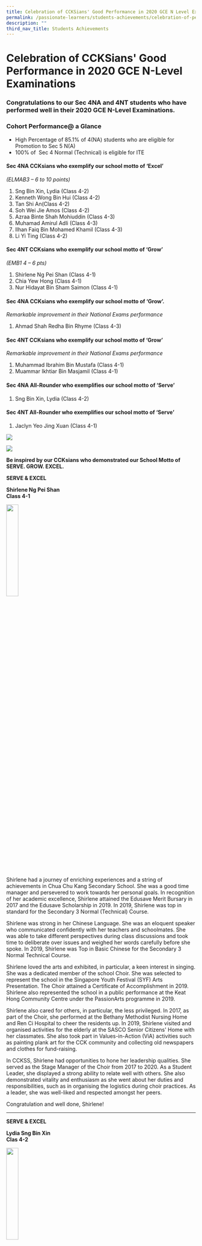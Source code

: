 ```yaml
---
title: Celebration of CCKSians' Good Performance in 2020 GCE N Level Examinations
permalink: /passionate-learners/students-achievements/celebration-of-performance-in-2020-gce-n-level/
description: ""
third_nav_title: Students Achievements
---
```


# **Celebration of CCKSians' Good Performance in 2020 GCE N-Level Examinations**

###  Congratulations to our Sec 4NA and 4NT students who have performed well in their 2020 GCE N-Level Examinations. 

  

### Cohort Performance@ a Glance 

*   High Percentage of 85.1% of 4(NA) students who are eligible for Promotion to Sec 5 N(A)
*   100% of  Sec 4 Normal (Technical) is eligible for ITE


#### Sec 4NA CCKsians who exemplify our school motto of ‘Excel’   
_(ELMAB3 – 6 to 10 points)_

1.  Sng Bin Xin, Lydia (Class 4-2)
2.  Kenneth Wong Bin Hui (Class 4-2)
3.  Tan Shi An(Class 4-2)
4.  Soh Wei Jie Amos (Class 4-2)
5.  Azraa Binte Shah Mohiuddin (Class 4-3)
6.  Muhamad Amirul Adli (Class 4-3)
7.  Ilhan Faiq Bin Mohamed Khamil (Class 4-3)
8.  Li Yi Ting (Class 4-2)

  

#### Sec 4NT CCKsians who exemplify our school motto of ‘Grow’   
_(EMB1 4 – 6 pts)_

1.  Shirlene Ng Pei Shan (Class 4-1)
2.  Chia Yew Hong (Class 4-1)
3.  Nur Hidayat Bin Sham Saimon (Class 4-1)

#### Sec 4NA CCKsians who exemplify our school motto of ‘Grow’.   
_Remarkable improvement in their National Exams performance_ 

1.  Ahmad Shah Redha Bin Rhyme (Class 4-3)  
    

#### Sec 4NT CCKsians who exemplify our school motto of ‘Grow’   
_Remarkable improvement in their National Exams performance_ 

1.  Muhammad Ibrahim Bin Mustafa (Class 4-1)
2.  Muammar Ikhtiar Bin Masjamil (Class 4-1)

  
#### Sec 4NA All-Rounder who exemplifies our school motto of ‘Serve’ 

1.  Sng Bin Xin, Lydia (Class 4-2)


#### Sec 4NT All-Rounder who exemplifies our school motto of ‘Serve’ 

1.  Jaclyn Yeo Jing Xuan (Class 4-1)

![](/images/N_Level_lowRes001.jpg)

![](/images/N_Level_lowRes002.jpg)

**Be inspired by our CCKsians who demonstrated our School Motto of SERVE. GROW. EXCEL.**

**SERVE & EXCEL** 

**Shirlene Ng Pei Shan**  
**Class 4-1**

<img src="/images/Shirlene_Ng.jpg" 
     style="width:25%">
		 
Shirlene had a journey of enriching experiences and a string of achievements in Chua Chu Kang Secondary School.  She was a good time manager and persevered to work towards her personal goals. In recognition of her academic excellence, Shirlene attained the Edusave Merit Bursary in 2017 and the Edusave Scholarship in 2019. In 2019, Shirlene was top in standard for the Secondary 3 Normal (Technical) Course. 

Shirlene was strong in her Chinese Language. She was an eloquent speaker who communicated confidently with her teachers and schoolmates. She was able to take different perspectives during class discussions and took time to deliberate over issues and weighed her words carefully before she spoke. In 2019, Shirlene was Top in Basic Chinese for the Secondary 3 Normal Technical Course.

Shirlene loved the arts and exhibited, in particular, a keen interest in singing. She was a dedicated member of the school Choir. She was selected to represent the school in the Singapore Youth Festival (SYF) Arts Presentation. The Choir attained a Certificate of Accomplishment in 2019. Shirlene also represented the school in a public performance at the Keat Hong Community Centre under the PassionArts programme in 2019. 

Shirlene also cared for others, in particular, the less privileged. In 2017, as part of the Choir, she performed at the Bethany Methodist Nursing Home and Ren Ci Hospital to cheer the residents up.  In 2019, Shirlene visited and organised activities for the elderly at the SASCO Senior Citizens' Home with her classmates. She also took part in Values-in-Action (ViA) activities such as painting plank art for the CCK community and collecting old newspapers and clothes for fund-raising.

In CCKSS, Shirlene had opportunities to hone her leadership qualities. She served as the Stage Manager of the Choir from 2017 to 2020. As a Student Leader, she displayed a strong ability to relate well with others. She also demonstrated vitality and enthusiasm as she went about her duties and responsibilities, such as in organising the logistics during choir practices. As a leader, she was well-liked and respected amongst her peers. 

Congratulation and well done, Shirlene!

------------------------------------------------------------------------

**SERVE & EXCEL** 

**Lydia Sng Bin Xin**   
**Clas 4-2**

<img src="/images/Lydia_Sng.jpg" 
     style="width:25%">
		 
Lydia had a whale of a time as a student in Chua Chu Kang Secondary School. In 2019, she participated in the Youth for Causes (YFC) Project. Her team had selected Ren Ci Hospital as their beneficiary and aimed to raise awareness for their cause. She and her team organised street sales in various places around Singapore. The team spent much time deciding the products to sell to raise funds, creating promotional materials to attract patrons and raise awareness, as well as rallying for student volunteers to help out. In recognition of her services to the community, Lydia was the recipient of the Edusave Awards for Achievement, Good Leadership and Service (EAGLES) under the Service category in 2019. 
  
Lydia was also the Vice-Chairperson of the school’s largest Co-Curricular Activity: Chinese Orchestra in 2019. As one of the Student Leaders, she was dependable and displayed a strong ability to relate well with others. She was able to give clear instructions during CCA sessions and was often seen encouraging her peers during their rehearsals. This is so important for an activity where practice truly makes perfect. “When you fail to plan, you plan to fail.” Lydia had this mantra in mind when she was one of the main planners for her CCA camp in 2019. She oversaw the camp and ensured that the activities were run smoothly and safely. Her efforts allowed her CCA members to bond and enjoy their experiences in the camp.

In addition, Lydia volunteered as a student ambassador to host exchange students from Japan. Along with her team, she designed activities to foster interactions between these students and the students from her school. Her efforts made these students feel much welcomed. Lydia also had the opportunity to visit Xi'an, China, as part of the school's Trips for International Experience (TIE) programme. She planned and participated in a scintillating performance that highlighted Singapore's culture for the students in Xi'an.

Lydia demonstrated self-motivation and resourcefulness. She was resilient and sought to better herself. She was the recipient of the National Youth Achievement Award (Silver) in 2020. 

Congratulation and well done, Lydia!

-------------------------------------------------------------------------

**SERVE. GROW. EXCEL**

**Kenneth Wong Bin Hui**   
**Class 4-2**

<img src="/images/Kenneth_Wong.jpg" 
     style="width:25%">

Kenneth was a demoralised student when he joined in Secondary 1, as he did not perform up to his expectations in the Primary School Leaving Examination. However, he was offered Chinese, English and Mathematics at the N(A) level and discovered a newfound interest in these subjects, which motivated him and boosted his morale. As he became more driven and responsible, Kenneth emerged as one of the top students in the N(T) stream in Secondary 1, and was offered a lateral transfer to the N(A) stream in Secondary 2. 

While Kenneth initially struggled with self-confidence after moving to the N(A) stream, he was determined to excel with support from friends found in his new class. Although some of the new subjects, like the Humanities, were challenging to him, he worked hard to cope with the additional rigour, constantly reaching out to his teachers to clarify his doubts. As a result, he topped the level in Elementary Mathematics, Science, Combined Humanities, and Food and Nutrition in Secondary Three in 2019, and was a recipient of the Edusave Scholarship Award. 

Besides his academic excellence, Kenneth was a student of outstanding character. He was a member of the prefectorial board, where he served the school in numerous school events. As a Peer Support Leader, he helped to ease the transition of his juniors to secondary school during the 2019 Secondary One Orientation Camp. In addition, he and a group of classmates organised a food donation drive in partnership with Fei Yue Community Services to help the elderly affected by the COVID-19 situation. For his contributions, resilience and compassion for the community, Kenneth received the Edusave Character Award in 2020. 

Congratulation and well done, Kenneth!